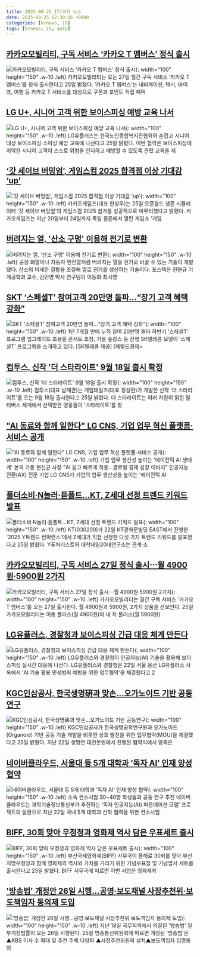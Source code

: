 ```yaml
---
title: 2025.08.25 IT/과학 뉴스
date: 2025-08-25 12:30:16 +0900
categories: [krnews, it]
tags: [krnews, it, auto]
---
```

## [카카오모빌리티, 구독 서비스 ‘카카오 T 멤버스’ 정식 출시](https://n.news.naver.com/mnews/article/366/0001102627)

![카카오모빌리티, 구독 서비스 ‘카카오 T 멤버스’ 정식 출시](https://mimgnews.pstatic.net/image/origin/366/2025/08/25/1102627.jpg?type=nf220_150){: width="100" height="150" .w-10 .left}
카카오모빌리티는 오는 27일 월간 구독 서비스 ‘카카오 T 멤버스’를 정식 출시한다고 25일 밝혔다. ‘카카오 T 멤버스’는 내비게이션, 택시, 바이크, 여행 등 카카오 T 서비스를 대상으로 쿠폰과 포인트 적립 혜택

## [LG U+, 시니어 고객 위한 보이스피싱 예방 교육 나서](https://n.news.naver.com/mnews/article/119/0002994447)

![LG U+, 시니어 고객 위한 보이스피싱 예방 교육 나서](https://mimgnews.pstatic.net/image/origin/119/2025/08/25/2994447.jpg?type=nf220_150){: width="100" height="150" .w-10 .left}
LG유플러스는 한국노인종합복지관협회와 손잡고 시니어 대상 보이스피싱·스미싱 예방 교육에 나선다고 25일 밝혔다. 이번 협약은 보이스피싱에 취약한 시니어 고객이 스스로 위험을 인지하고 예방할 수 있도록 관련 교육을 제

## [‘갓 세이브 버밍엄’, 게임스컴 2025 합격점 이상 기대감 ‘up’](https://n.news.naver.com/mnews/article/009/0005546934)

![‘갓 세이브 버밍엄’, 게임스컴 2025 합격점 이상 기대감 ‘up’](https://mimgnews.pstatic.net/image/origin/009/2025/08/25/5546934.jpg?type=nf220_150){: width="100" height="150" .w-10 .left}
카카오게임즈(대표 한상우)는 25일 오픈월드 생존 시뮬레이터 ‘갓 세이브 버밍엄’의 게임스컴 2025 참가를 성공적으로 마무리했다고 밝혔다. 카카오게임즈는 지난 20일부터 24일까지 독일 쾰른에서 열린 게임쇼 ‘게임

## [버려지는 열, '산소 구멍' 이용해 전기로 변환](https://n.news.naver.com/mnews/article/584/0000034055)

![버려지는 열, '산소 구멍' 이용해 전기로 변환](https://mimgnews.pstatic.net/image/origin/584/2025/08/25/34055.jpg?type=nf220_150){: width="100" height="150" .w-10 .left}
공장 폐열이나 자동차 엔진열처럼 버려지는 열을 전기로 바꿀 수 있는 기술이 개발됐다. 산소의 미세한 결함을 조절해 열로 전기를 생산하는 기술이다. 포스텍은 진현규 기계공학과 교수, 김민영 박사 연구팀이 이동화·최시영

## [SKT ‘스페셜T’ 참여고객 20만명 돌파…“장기 고객 혜택 강화”](https://n.news.naver.com/mnews/article/016/0002518651)

![SKT ‘스페셜T’ 참여고객 20만명 돌파…“장기 고객 혜택 강화”](https://mimgnews.pstatic.net/image/origin/016/2025/08/25/2518651.jpg?type=nf220_150){: width="100" height="150" .w-10 .left}
1년 7개월 만에 누적 참여 20만명 돌파 하반기 ‘스페셜T’ 프로그램 업그레이드 조용필 콘서트 초청, 가을 숲캉스 등 진행 SK텔레콤 모델이 ‘스페셜T’ 프로그램을 소개하고 있다. [SK텔레콤 제공] [헤럴드경제=

## [컴투스, 신작 '더 스타라이트' 9월 18일 출시 확정](https://n.news.naver.com/mnews/article/031/0000959507)

![컴투스, 신작 '더 스타라이트' 9월 18일 출시 확정](https://mimgnews.pstatic.net/image/origin/031/2025/08/25/959507.jpg?type=nf220_150){: width="100" height="150" .w-10 .left}
컴투스(대표 남재관)는 게임테일즈(대표 정성환)가 개발한 신작 '더 스타라이트'를 오는 9월 18일 출시한다고 25일 밝혔다. 더 스타라이트는 여러 차원이 얽힌 멀티버스 세계에서 선택받은 영웅들이 '스타라이트'를 찾

## ["AI 동료와 함께 일한다" LG CNS, 기업 업무 혁신 플랫폼·서비스 공개](https://n.news.naver.com/mnews/article/629/0000419583)

!["AI 동료와 함께 일한다" LG CNS, 기업 업무 혁신 플랫폼·서비스 공개](https://mimgnews.pstatic.net/image/origin/629/2025/08/25/419583.jpg?type=nf220_150){: width="100" height="150" .w-10 .left}
기업 업무 생산성 높이는 '에이전틱 AI 생태계' 본격 가동 현신균 사장 "AI 쉽고 빠르게 적용…글로벌 경제 성장 이바지" 인공지능 전환(AX) 전문 기업 LG CNS가 기업의 업무 생산성을 높이는 '에이전틱 AI

## [폴더소비·N놀러·듣폴트…KT, Z세대 선정 트렌드 키워드 발표](https://n.news.naver.com/mnews/article/421/0008445602)

![폴더소비·N놀러·듣폴트…KT, Z세대 선정 트렌드 키워드 발표](https://mimgnews.pstatic.net/image/origin/421/2025/08/25/8445602.jpg?type=nf220_150){: width="100" height="150" .w-10 .left}
KT(030200)가 22일 KT광화문빌딩 EAST에서 진행한 '2025 Y트렌드 컨퍼런스'에서 Z세대가 직접 선정한 다섯 가지 트렌드 키워드를 발표했다고 25일 밝혔다. Y퓨처리스트와 대학내일20대연구소는 관계·소

## [카카오모빌리티, 구독 서비스 27일 정식 출시⋯월 4900원·5900원 2가지](https://n.news.naver.com/mnews/article/031/0000959547)

![카카오모빌리티, 구독 서비스 27일 정식 출시⋯월 4900원·5900원 2가지](https://mimgnews.pstatic.net/image/origin/031/2025/08/25/959547.jpg?type=nf220_150){: width="100" height="150" .w-10 .left}
카카오모빌리티는 월간 구독 서비스 '카카오T 멤버스'를 오는 27일 출시한다. 월 4900원과 5900원, 2가지 상품을 선보인다. 25일 카카오모빌리티는 이동 플러스(월 4900원)와 내 차 플러스(월 5900원)

## [LG유플러스, 경찰청과 보이스피싱 긴급 대응 체계 만든다](https://n.news.naver.com/mnews/article/025/0003463877)

![LG유플러스, 경찰청과 보이스피싱 긴급 대응 체계 만든다](https://mimgnews.pstatic.net/image/origin/025/2025/08/24/3463877.jpg?type=nf220_150){: width="100" height="150" .w-10 .left}
LG유플러스와 경찰청이 인공지능(AI) 기술을 활용해 보이스피싱 실시간 대응에 나선다. LG유플러스와 경찰청은 22일 서울 용산 LG유플러스 사옥에서 ‘AI 기술 활용 민생범죄 예방을 위한 업무협약’을 체결했다고 2

## [KGC인삼공사, 한국생명硏과 맞손…오가노이드 기반 공동연구](https://n.news.naver.com/mnews/article/421/0008445973)

![KGC인삼공사, 한국생명硏과 맞손…오가노이드 기반 공동연구](https://mimgnews.pstatic.net/image/origin/421/2025/08/25/8445973.jpg?type=nf220_150){: width="100" height="150" .w-10 .left}
KGC인삼공사가 한국생명공학연구원과 오가노이드(Organoid) 기반 공동 기술 개발을 비롯한 상호 발전을 위한 업무협약(MOU)을 체결했다고 25일 밝혔다. 지난 22일 생명연 대전본원에서 진행된 협약식에서 양측은

## [네이버클라우드, 서울대 등 5개 대학과 ‘독자 AI’ 인재 양성 협약](https://n.news.naver.com/mnews/article/009/0005546862)

![네이버클라우드, 서울대 등 5개 대학과 ‘독자 AI’ 인재 양성 협약](https://mimgnews.pstatic.net/image/origin/009/2025/08/25/5546862.jpg?type=nf220_150){: width="100" height="150" .w-10 .left}
소속 컨소시엄 30~40명 학생들과 공동 연구 추진 네이버클라우드는 과학기술정보통신부가 추진하는 ‘독자 인공지능(AI) 파운데이션 모델’ 프로젝트의 일환으로 지난 22일 국내 5개 대학과 산학 협력을 위한 컨소시엄

## [BIFF, 30회 맞아 우정청과 영화제 역사 담은 우표세트 출시](https://n.news.naver.com/mnews/article/014/0005396062)

![BIFF, 30회 맞아 우정청과 영화제 역사 담은 우표세트 출시](https://mimgnews.pstatic.net/image/origin/014/2025/08/25/5396062.jpg?type=nf220_150){: width="100" height="150" .w-10 .left}
부산국제영화제(BIFF) 사무국이 올해로 30회를 맞아 부산지방우정청과 함께 영화제의 역사와 가치를 기리기 위한 기념우표첩 및 기념엽서 세트를 출시한다고 25일 밝혔다. BIFF 사무국에 따르면 이번 사업은 영화제와

## ['방송법' 개정안 26일 시행…공영·보도채널 사장추천위·보도책임자 동의제 도입](https://n.news.naver.com/mnews/article/119/0002994529)

!['방송법' 개정안 26일 시행…공영·보도채널 사장추천위·보도책임자 동의제 도입](https://mimgnews.pstatic.net/image/origin/119/2025/08/25/2994529.jpg?type=nf220_150){: width="100" height="150" .w-10 .left}
지난 18일 국무회의에서 의결된 '방송법' 일부개정법률이 오는 26일 시행된다. 25일 방송통신위원회에 따르면 개정된 '방송법'은 ▲KBS 이사 수 확대 및 추천 주체 다양화 ▲사장추천위원회 설치▲보도책임자 임명동의

